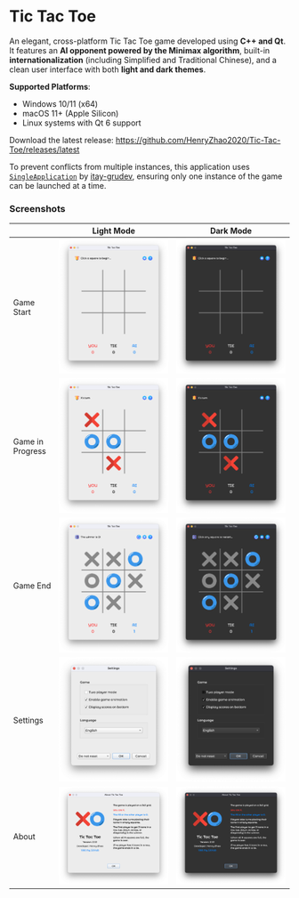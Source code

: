 # Tic Tac Toe

An elegant, cross-platform Tic Tac Toe game developed using **C++ and Qt**. It features an **AI opponent powered by the Minimax algorithm**, built-in **internationalization** (including Simplified and Traditional Chinese), and a clean user interface with both **light and dark themes**.

**Supported Platforms**:
- Windows 10/11 (x64)
- macOS 11+ (Apple Silicon)
- Linux systems with Qt 6 support

Download the latest release: https://github.com/HenryZhao2020/Tic-Tac-Toe/releases/latest

To prevent conflicts from multiple instances, this application uses [`SingleApplication`](https://github.com/itay-grudev/SingleApplication) by [itay-grudev](https://github.com/itay-grudev), ensuring only one instance of the game can be launched at a time.



### Screenshots

|                   | Light Mode                                 | Dark Mode                                 |
|-------------------|--------------------------------------------|-------------------------------------------|
| Game Start        | ![](Screenshots/Game_Start_Light.png)      | ![](Screenshots/Game_Start_Dark.png)      |
| Game in Progress  | ![](Screenshots/Game_Progress_Light.png)   | ![](Screenshots/Game_Progress_Dark.png)   |
| Game End          | ![](Screenshots/Game_End_Light.png)        | ![](Screenshots/Game_End_Dark.png)        |
| Settings          | ![](Screenshots/Settings_Light.png)        | ![](Screenshots/Settings_Dark.png)        |
| About             | ![](Screenshots/About_Light.png)           | ![](Screenshots/About_Dark.png)           |

